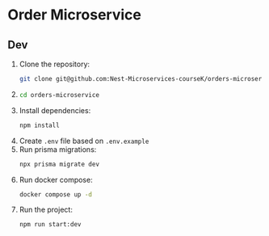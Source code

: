 # Order Microservice

## Dev
1. Clone the repository:
   ```bash
   git clone git@github.com:Nest-Microservices-courseK/orders-microservice.git
   ```
2. ```bash
   cd orders-microservice
   ```
3. Install dependencies:
   ```bash
   npm install
   ```
4. Create `.env` file based on `.env.example`
5. Run prisma migrations:
   ```bash
   npx prisma migrate dev
   ```
6. Run docker compose:
   ```bash
   docker compose up -d
   ```
6. Run the project:
   ```bash
   npm run start:dev
   ```
